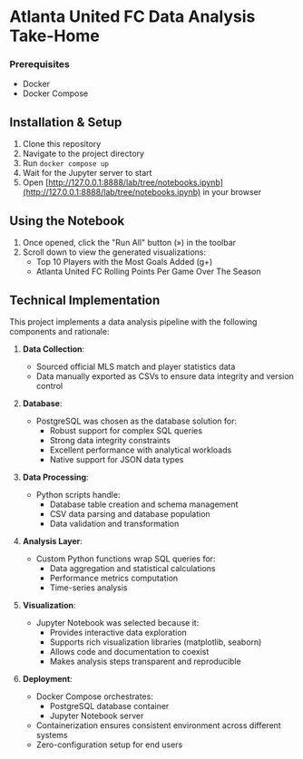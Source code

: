 # Atlanta United FC Data Analysis Take-Home

### Prerequisites

- Docker
- Docker Compose

## Installation & Setup

1. Clone this repository
2. Navigate to the project directory
3. Run `docker compose up`
4. Wait for the Jupyter server to start
5. Open [http://127.0.0.1:8888/lab/tree/notebooks.ipynb](http://127.0.0.1:8888/lab/tree/notebooks.ipynb) in your browser

## Using the Notebook

1. Once opened, click the "Run All" button (») in the toolbar
2. Scroll down to view the generated visualizations:
   - Top 10 Players with the Most Goals Added (g+)
   - Atlanta United FC Rolling Points Per Game Over The Season

## Technical Implementation

This project implements a data analysis pipeline with the following components and rationale:

1. **Data Collection**:

   - Sourced official MLS match and player statistics data
   - Data manually exported as CSVs to ensure data integrity and version control

2. **Database**:

   - PostgreSQL was chosen as the database solution for:
     - Robust support for complex SQL queries
     - Strong data integrity constraints
     - Excellent performance with analytical workloads
     - Native support for JSON data types

3. **Data Processing**:

   - Python scripts handle:
     - Database table creation and schema management
     - CSV data parsing and database population
     - Data validation and transformation

4. **Analysis Layer**:

   - Custom Python functions wrap SQL queries for:
     - Data aggregation and statistical calculations
     - Performance metrics computation
     - Time-series analysis

5. **Visualization**:

   - Jupyter Notebook was selected because it:
     - Provides interactive data exploration
     - Supports rich visualization libraries (matplotlib, seaborn)
     - Allows code and documentation to coexist
     - Makes analysis steps transparent and reproducible

6. **Deployment**:
   - Docker Compose orchestrates:
     - PostgreSQL database container
     - Jupyter Notebook server
   - Containerization ensures consistent environment across different systems
   - Zero-configuration setup for end users
